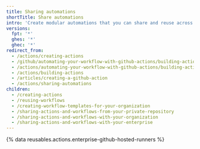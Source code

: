 ```yaml
---
title: Sharing automations
shortTitle: Share automations
intro: 'Create modular automations that you can share and reuse across {% data variables.product.prodname_actions %} workflows.'
versions:
  fpt: '*'
  ghes: '*'
  ghec: '*'
redirect_from:
  - /actions/creating-actions
  - /github/automating-your-workflow-with-github-actions/building-actions
  - /actions/automating-your-workflow-with-github-actions/building-actions
  - /actions/building-actions
  - /articles/creating-a-github-action
  - /actions/sharing-automations
children:
  - /creating-actions
  - /reusing-workflows
  - /creating-workflow-templates-for-your-organization
  - /sharing-actions-and-workflows-from-your-private-repository
  - /sharing-actions-and-workflows-with-your-organization
  - /sharing-actions-and-workflows-with-your-enterprise
---
```


{% data reusables.actions.enterprise-github-hosted-runners %}
